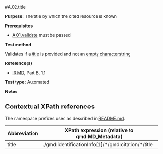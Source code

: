 #A.02.title

**Purpose**: The title by which the cited resource is known

**Prerequisites**

* [A.01.validate](A.01.validate.md) must be passed

**Test method**

Validates if a [title](#title) is provided and not an [empty characterstring](./README.md#emptychar)

**Reference(s)**	 

* [IR MD](./README.md#ref_IR_MD), Part B, 1.1

**Test type:** Automated

**Notes**

## Contextual XPath references

The namespace prefixes used as described in [README.md](./README.md#namespaces).

Abbreviation                                   |  XPath expression (relative to gmd:MD_Metadata)
-----------------------------------------------| -------------------------------------------------------------------------
title <a name="title"></a>   | ./gmd:identificationInfo[1]/\*/gmd:citation/\*/title
